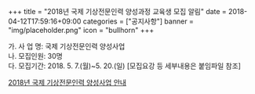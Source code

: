 +++
title = "2018년 국제 기상전문인력 양성과정 교육생 모집 알림"
date = 2018-04-12T17:59:16+09:00
categories = ["공지사항"]
banner = "img/placeholder.png"
icon = "bullhorn"
+++
<!--more-->


가. 사 업 명: 국제 기상전문인력 양성사업
<br>
나. 모집인원: 30명
<br>
다. 모집기간: 2018. 5. 7.(월)~5. 20.(일) [모집요강 등 세부내용은 붙임파일 참조]


[2018년 국제 기상전문인력 양성사업 안내](/files/2018년_국제_기상전문인력_양성사업_안내.hwp)

<br>
